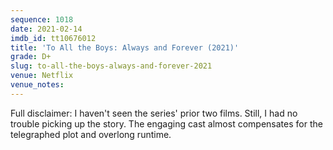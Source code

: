 ```yaml
---
sequence: 1018
date: 2021-02-14
imdb_id: tt10676012
title: 'To All the Boys: Always and Forever (2021)'
grade: D+
slug: to-all-the-boys-always-and-forever-2021
venue: Netflix
venue_notes:
---
```


Full disclaimer: I haven't seen the series' prior two films. Still, I had no trouble picking up the story. The engaging cast almost compensates for the telegraphed plot and overlong runtime.